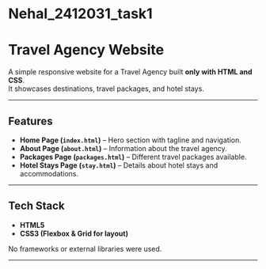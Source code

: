 # Nehal_2412031_task1
# Travel Agency Website

A simple responsive website for a Travel Agency built **only with HTML and CSS**.  
It showcases destinations, travel packages, and hotel stays.

---

## Features
- **Home Page (`index.html`)** – Hero section with tagline and navigation.
- **About Page (`about.html`)** – Information about the travel agency.
- **Packages Page (`packages.html`)** – Different travel packages available.
- **Hotel Stays Page (`stay.html`)** – Details about hotel stays and accommodations.

---

## Tech Stack
- **HTML5**
- **CSS3 (Flexbox & Grid for layout)**

No frameworks or external libraries were used.

---
